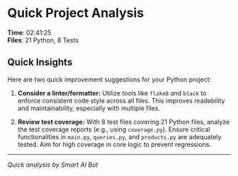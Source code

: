 # Quick Project Analysis

**Time**: 02:41:25  
**Files**: 21 Python, 8 Tests

## Quick Insights

Here are two quick improvement suggestions for your Python project:

1.  **Consider a linter/formatter:** Utilize tools like `flake8` and `black` to enforce consistent code style across all files. This improves readability and maintainability, especially with multiple files.

2.  **Review test coverage:** With 8 test files covering 21 Python files, analyze the test coverage reports (e.g., using `coverage.py`).  Ensure critical functionalities in `main.py`, `queries.py`, and `products.py` are adequately tested. Aim for high coverage in core logic to prevent regressions.


---
*Quick analysis by Smart AI Bot*
